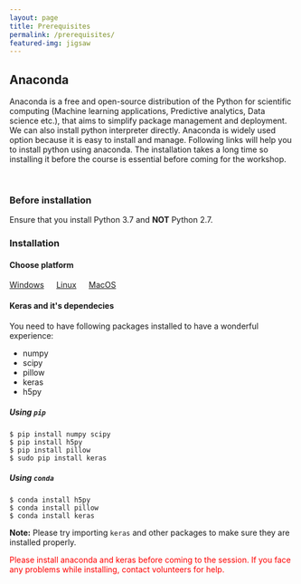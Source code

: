 ```yaml
---
layout: page
title: Prerequisites
permalink: /prerequisites/
featured-img: jigsaw
---
```

## Anaconda

Anaconda is a free and open-source distribution of the Python for scientific computing (Machine learning applications, Predictive analytics, Data science etc.), that aims to simplify package management and deployment. We can also install python interpreter directly. Anaconda is widely used option because it is easy to install and manage. Following links will help you to install python using anaconda. The installation takes a long time so installing it before the course is essential before coming for the workshop.

<br>

### Before installation
Ensure that you install Python 3.7 and <b>NOT</b> Python 2.7. 

### Installation

#### Choose platform

[Windows](https://docs.anaconda.com/anaconda/install/windows/) &emsp; [Linux](https://docs.anaconda.com/anaconda/install/linux/) &emsp; [MacOS](https://docs.anaconda.com/anaconda/install/mac-os/)

#### Keras and it's dependecies

You need to have following packages installed to have a wonderful experience:
- numpy
- scipy
- pillow
- keras
- h5py

##### Using `pip`
```console
$ pip install numpy scipy 
$ pip install h5py
$ pip install pillow
$ sudo pip install keras
```

##### Using `conda` 
```console
$ conda install h5py
$ conda install pillow
$ conda install keras
```
**Note:** Please try importing `keras` and other packages to make sure they are installed properly.

<span style='color:red'>
Please install anaconda and keras before coming to the session. If you face any problems while installing, contact volunteers for help.
</span> 